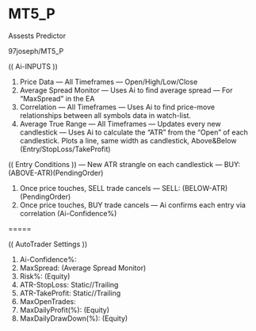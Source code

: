 # MT5_P
 Assests Predictor
 
 97joseph/MT5_P

(( Ai-INPUTS ))
1. Price Data
— All Timeframes
— Open/High/Low/Close
2. Average Spread Monitor
— Uses Ai to find average spread
— For “MaxSpread” in the EA
3. Correlation
— All Timeframes
— Uses Ai to find price-move relationships between all symbols data in watch-list.
4. Average True Range
— All Timeframes
— Updates every new candlestick
— Uses Ai to calculate the “ATR” from the “Open” of each candlestick. Plots a line, same width as candlestick, Above&Below (Entry/StopLoss/TakeProfit)


(( Entry Conditions ))
— New ATR strangle on each candlestick
— BUY: (ABOVE-ATR)(PendingOrder)
1. Once price touches, SELL trade cancels
— SELL: (BELOW-ATR)(PendingOrder)
1. Once price touches, BUY trade cancels
— Ai confirms each entry via correlation (Ai-Confidence%)

=====

(( AutoTrader Settings ))
1. Ai-Confidence%:
2. MaxSpread: (Average Spread Monitor)
3. Risk%: (Equity)
4. ATR-StopLoss: Static//Trailing
5. ATR-TakeProfit: Static//Trailing
6. MaxOpenTrades:
7. MaxDailyProfit(%): (Equity)
8. MaxDailyDrawDown(%): (Equity)
